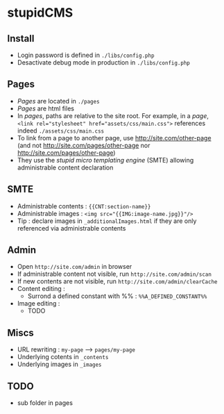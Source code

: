 stupidCMS
=========

Install
-------
- Login password is defined in `./libs/config.php`
- Desactivate debug mode in production in `./libs/config.php`

Pages
-----
- _Pages_ are located in `./pages`
- _Pages_ are html files
- In _pages_, paths are relative to the site root. For example, in a _page_, `<link rel="stylesheet" href="assets/css/main.css">` references indeed `./assets/css/main.css`
- To link from a page to another page, use http://site.com/other-page (and not http://site.com/pages/other-page nor http://site.com/pages/other-page)
- They use the _stupid micro templating engine_ (SMTE) allowing administrable content declaration

SMTE
----
- Administrable contents : `{{CNT:section-name}}`
- Administrable images : `<img src="{{IMG:image-name.jpg}}"/>`
- Tip : declare images in `_additionalImages.html` if they are only referenced via administrable contents

Admin
-----
- Open `http://site.com/admin` in browser
- If administrable content not visible, run `http://site.com/admin/scan`
- If new contents are not visible, run `http://site.com/admin/clearCache`
- Content editing : 
	- Surrond a defined constant with %% : `%%A_DEFINED_CONSTANT%%`
- Image editing : 
	- TODO

Miscs
-----
- URL rewriting : `my-page` --> `pages/my-page`
- Underlying cotents in `_contents`
- Underlying images in `_images`

TODO
----
- sub folder in pages